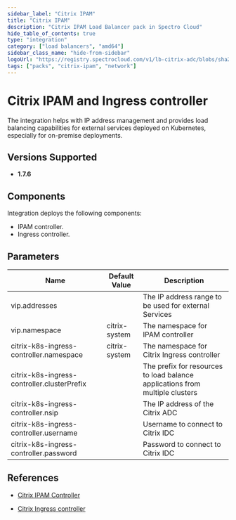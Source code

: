 ```yaml
---
sidebar_label: "Citrix IPAM"
title: "Citrix IPAM"
description: "Citrix IPAM Load Balancer pack in Spectro Cloud"
hide_table_of_contents: true
type: "integration"
category: ["load balancers", "amd64"]
sidebar_class_name: "hide-from-sidebar"
logoUrl: "https://registry.spectrocloud.com/v1/lb-citrix-adc/blobs/sha256:17f8ebc0dc69d329a39e5d27fc0ce3574034d18ab1776fabda396c5403b0bd86?type=image.webp"
tags: ["packs", "citrix-ipam", "network"]
---
```


# Citrix IPAM and Ingress controller

The integration helps with IP address management and provides load balancing capabilities for external services deployed
on Kubernetes, especially for on-premise deployments.

## Versions Supported

<Tabs queryString="versions">
<TabItem label="1.7.x" value="1.7.x">

- **1.7.6**

</TabItem>
</Tabs>

## Components

Integration deploys the following components:

- IPAM controller.
- Ingress controller.

## Parameters

| Name                                        | Default Value | Description                                                                  |
| ------------------------------------------- | ------------- | ---------------------------------------------------------------------------- |
| vip.addresses                               |               | The IP address range to be used for external Services                        |
| vip.namespace                               | citrix-system | The namespace for IPAM controller                                            |
| citrix-k8s-ingress-controller.namespace     | citrix-system | The namespace for Citrix Ingress controller                                  |
| citrix-k8s-ingress-controller.clusterPrefix |               | The prefix for resources to load balance applications from multiple clusters |
| citrix-k8s-ingress-controller.nsip          |               | The IP address of the Citrix ADC                                             |
| citrix-k8s-ingress-controller.username      |               | Username to connect to Citrix IDC                                            |
| citrix-k8s-ingress-controller.password      |               | Password to connect to Citrix IDC                                            |

## References

- [Citrix IPAM Controller](https://developer-docs.citrix.com/projects/citrix-k8s-ingress-controller/en/latest/crds/vip)

- [Citrix Ingress controller](https://developer-docs.citrix.com/projects/citrix-k8s-ingress-controller/en/latest/network/type_loadbalancer/#expose-services-of-type-loadbalancer-using-an-ip-address-from-the-citrix-ipam-controller)
